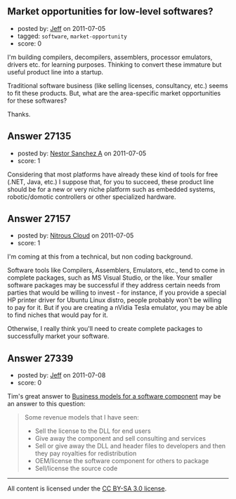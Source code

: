 ## Market opportunities for low-level softwares?

- posted by: [Jeff](https://stackexchange.com/users/-1/11691-jeff) on 2011-07-05
- tagged: `software`, `market-opportunity`
- score: 0

I'm building compilers, decompilers, assemblers, processor emulators, drivers etc. for learning purposes. Thinking to convert these immature but useful product line into a startup.

Traditional software business (like selling licenses, consultancy, etc.) seems to fit these products. But, what are the area-specific market opportunities for these softwares?

Thanks.


## Answer 27135

- posted by: [Nestor Sanchez A](https://stackexchange.com/users/-1/1476-nestor-sanchez-a) on 2011-07-05
- score: 1

Considering that most platforms have already these kind of tools for free (.NET, Java, etc.) I suppose that, for you to succeed, these product line should be for a new or very niche platform such as embedded systems, robotic/domotic controllers or other specialized hardware.


## Answer 27157

- posted by: [Nitrous Cloud](https://stackexchange.com/users/-1/11720-nitrous-cloud) on 2011-07-05
- score: 1

I'm coming at this from a technical, but non coding background.

Software tools like Compilers, Assemblers, Emulators, etc., tend to come in complete packages, such as MS Visual Studio, or the like. Your smaller software packages may be successful if they address certain needs from parties that would be willing to invest - for instance, if you provide a special HP printer driver for Ubuntu Linux distro, people probably won't be willing to pay for it. But if you are creating a nVidia Tesla emulator, you may be able to find niches that would pay for it.

Otherwise, I really think you'll need to create complete packages to successfully market your software.




## Answer 27339

- posted by: [Jeff](https://stackexchange.com/users/-1/11691-jeff) on 2011-07-08
- score: 0

<p>Tim's great answer to <a href="http://answers.onstartups.com/questions/17332/business-models-for-a-software-component/17337#17337">Business models for a software component</a> may be an answer to this question:</p>

<blockquote>
  <p>Some revenue models that I have seen:</p>
  
  <ul>
  <li>Sell the license to the DLL for end users</li>
  <li>Give away the component and sell consulting and services</li>
  <li>Sell or give away the DLL and header files to developers and then
  they pay royalties for redistribution</li>
  <li>OEM/license the software component for others to package</li>
  <li>Sell/license the source code</li>
  </ul>
</blockquote>




---

All content is licensed under the [CC BY-SA 3.0 license](https://creativecommons.org/licenses/by-sa/3.0/).
